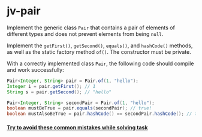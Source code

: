 # jv-pair

Implement the generic class `Pair` that contains a pair of elements of different types and does not prevent elements from being `null`.

Implement the `getFirst()`, `getSecond()`, `equals()`, and `hashCode()` methods, as well as the static factory method `of()`. The constructor must be private.

With a correctly implemented class `Pair`, the following code should compile and work successfully:

```java
Pair<Integer, String> pair = Pair.of(1, "hello");
Integer i = pair.getFirst(); // 1
String s = pair.getSecond(); // "hello"

Pair<Integer, String> secondPair = Pair.of(1, "hello");
boolean mustBeTrue = pair.equals(secondPair); // true!
boolean mustAlsoBeTrue = pair.hashCode() == secondPair.hashCode(); // true!
```
#### [Try to avoid these common mistakes while solving task](https://mate-academy.github.io/jv-program-common-mistakes/java-core/generics/pair.html)
